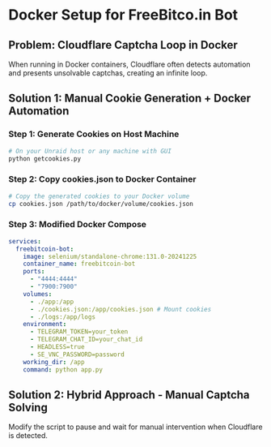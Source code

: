 # Docker Setup for FreeBitco.in Bot

## Problem: Cloudflare Captcha Loop in Docker

When running in Docker containers, Cloudflare often detects automation and presents unsolvable captchas, creating an infinite loop.

## Solution 1: Manual Cookie Generation + Docker Automation

### Step 1: Generate Cookies on Host Machine

```bash
# On your Unraid host or any machine with GUI
python getcookies.py
```

### Step 2: Copy cookies.json to Docker Container

```bash
# Copy the generated cookies to your Docker volume
cp cookies.json /path/to/docker/volume/cookies.json
```

### Step 3: Modified Docker Compose

```yaml
services:
  freebitcoin-bot:
    image: selenium/standalone-chrome:131.0-20241225
    container_name: freebitcoin-bot
    ports:
      - "4444:4444"
      - "7900:7900"
    volumes:
      - ./app:/app
      - ./cookies.json:/app/cookies.json # Mount cookies
      - ./logs:/app/logs
    environment:
      - TELEGRAM_TOKEN=your_token
      - TELEGRAM_CHAT_ID=your_chat_id
      - HEADLESS=true
      - SE_VNC_PASSWORD=password
    working_dir: /app
    command: python app.py
```

## Solution 2: Hybrid Approach - Manual Captcha Solving

Modify the script to pause and wait for manual intervention when Cloudflare is detected.
